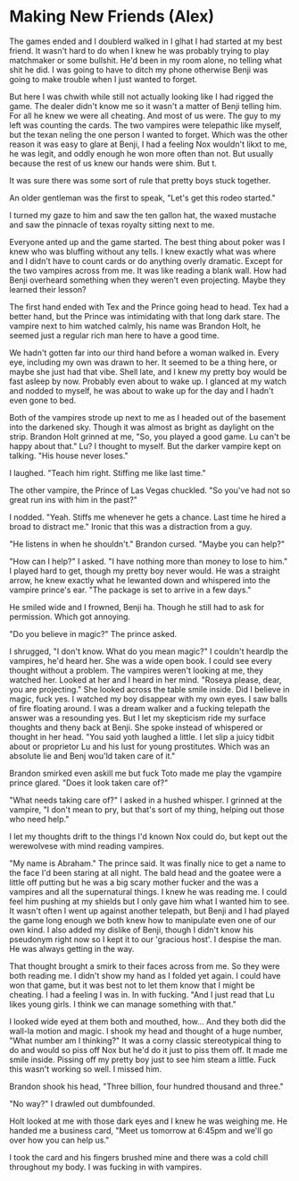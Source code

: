 #  Making New Friends (Alex)

The games ended and I doublerd walked in I glhat I had started at my best friend. It wasn't hard
to do when I knew he was probably trying to play matchmaker or some bullshit.
He'd been in my room alone, no telling what shit he did. I was going to have to
ditch my phone otherwise Benji was going to make trouble when I just wanted to
forget.

But here I was chwith while still not actually
looking like I had rigged the game. The dealer didn't know me so it wasn't a
matter of Benji telling him. For all he knew we were all cheating. And most of
us were. The guy to my left was counting the cards. The two vampires were
telepathic like myself, but the texan neling the one person I wanted to forget. Which was the other
reason it was easy to glare at Benji, I had a feeling Nox wouldn't likxt to me, he was legit, and oddly enough
he won more often than not. But usually because the rest of us knew our hands
were shim. But
t.

It was sure there was some sort of rule that pretty boys stuck together.

An older gentleman was the first to speak, "Let's get this rodeo started."

I turned my gaze to him and saw the ten gallon hat, the waxed mustache and saw
the pinnacle of texas royalty sitting next to me.

Everyone anted up and the game started. The best thing about poker was I knew
who was bluffing without any tells. I knew exactly what was where and I didn't
have to count cards or do anything overly dramatic. Except for the two vampires
across from me. It was like reading a blank wall. How had Benji overheard
something when they weren't even projecting. Maybe they learned their lesson?

The first hand ended with Tex and the Prince going head to head. Tex had a
better hand, but the Prince was intimidating with that long dark stare. The
vampire next to him watched calmly, his name was Brandon Holt, he seemed just a
regular rich man here to have a good time.

We hadn't gotten far into our third hand before a woman walked in. Every eye,
including my own was drawn to her. It seemed to be a thing here, or maybe she
just had that vibe. Shell late, and I knew my pretty boy would be fast asleep by now. Probably
even about to wake up. I glanced at my watch and nodded to myself, he was about
to wake up for the day and I hadn't even gone to bed.

Both of the vampires strode up next to me as I headed out of the basement into
the darkened sky. Though it was almost as bright as daylight on the strip.
Brandon Holt grinned at me, "So, you played a good game. Lu can't be happy about
that." Lu? I thought to myself. But the darker vampire kept on talking. "His
house never loses."

I laughed. "Teach him right. Stiffing me like last time."

The other vampire, the Prince of Las Vegas chuckled. "So you've had not so great
run ins with him in the past?"

I nodded. "Yeah. Stiffs me whenever he gets a chance. Last time he hired a broad
to distract me." Ironic that this was a distraction from a guy.

"He listens in when he shouldn't." Brandon cursed. "Maybe you can help?"

"How can I help?" I asked. "I have nothing more than money to lose to him." I
played hard to get, though my pretty boy never would. He was a straight arrow,
he knew exactly what he lewanted down and whispered into the vampire prince's ear.
"The package is set to arrive in a few days."

He smiled wide and I frowned, Benji ha. Though he still had to ask for permission. Which
got annoying.

"Do you believe in magic?" The prince asked.

I shrugged, "I don't know. What do you mean magic?" I couldn't heardlp the vampires, he'd heard her.
She was a wide open book. I could see every thought without a problem. The
vampires weren't looking at me, they watched her. Looked at her and I heard in
her mind. "Roseya please, dear, you are projecting." She looked across the table
smile
inside. Did I believe in magic, fuck yes. I watched my boy disappear with my own
eyes. I saw balls of fire floating around. I was a dream walker and a fucking
telepath the answer was a resounding yes. But I let my skepticism ride my
surface thoughts and theny back at Benji. She spoke instead of whispered or thought in her head.
"You said yoth laughed a little. I let slip a juicy tidbit about
or proprietor Lu and his lust for young prostitutes. Which was an absolute lie
and Benj wou'ld taken care of it."

Brandon smirked even askill me but fuck Toto made me play the vgampire prince glared. "Does it look taken care of?"

"What needs taking care of?" I asked in a hushed whisper. I grinned at the
vampire, "I don't mean to pry, but that's sort of my thing, helping out those
who need help."

I let my thoughts drift to the things I'd known Nox could do, but kept out the
werewolvese with mind reading
vampires.

"My name is Abraham." The prince said. It was finally nice to get a name to the
face I'd been staring at all night. The bald head and the goatee were a little
off putting but he was a big scary mother fucker and the was a vampires and all the supernatural things. I knew he was
reading me. I could feel him pushing at my shields but I only gave him what I
wanted him to see. It wasn't often I went up against another telepath, but Benji
and I had played the game long enough we both knew how to manipulate even one of
our own kind. I also added my dislike of Benji, though I didn't know his
pseudonym right now so I kept it to our 'gracious host'. I despise the man. He
was always getting in the way.

That thought brought a smirk to their faces across from me. So they were both
reading me. I didn't show my hand as I folded yet again. I could have won that
game, but it was best not to let them know that I might be cheating. I had a
feeling I was in. In with fucking. "And I
just read that Lu likes young girls. I think we can manage something with that."

I looked wide eyed at them both and mouthed, how… And they both did the wall-la
motion and magic. I shook my head and thought of a huge number, "What number am
I thinking?" It was a corny classic stereotypical thing to do and would so piss
off Nox but he'd do it just to piss them off. It made me smile inside. Pissing
off my pretty boy just to see him steam a little. Fuck this wasn't working so
well. I missed him.

Brandon shook his head, "Three billion, four hundred thousand and three."

"No way?" I drawled out dumbfounded.

Holt looked at me with those dark eyes and I knew he was weighing me. He handed
me a business card, "Meet us tomorrow at 6:45pm and we'll go over how you can
help us."

I took the card and his fingers brushed mine and there was a cold chill
throughout my body. I was fucking in with vampires.


<!--stackedit_data:
eyJoaXN0b3J5IjpbLTkzMjg1NTE1OSwyMDEyNTMxNjg0XX0=
-->